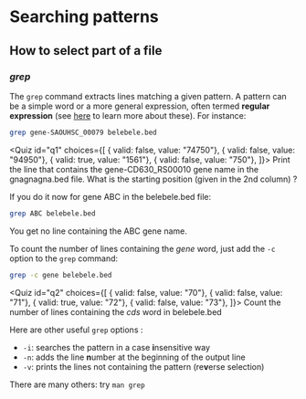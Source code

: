 <script>
import Quiz from "components/Quiz.svelte";
</script>
# Searching patterns
## How to select part of a file

### *grep*

The `grep` command extracts lines matching a given pattern. 
A pattern can be a simple word or a more general expression, often termed **regular expression** (see [here](https://librarycarpentry.org/lc-data-intro/01-regular-expressions/) to learn more about these). 
For instance:

```bash
grep gene-SAOUHSC_00079 belebele.bed
```
<Quiz id="q1" choices={[
  { valid: false, value: "74750"},
  { valid: false, value: "94950"},
  { valid: true, value: "1561"},
  { valid: false, value: "750"},
]}>
	<span slot="prompt">
		Print the line that contains the gene-CD630_RS00010 gene name in the gnagnagna.bed file. What is the starting position (given in the 2nd column) ?
	</span>
</Quiz>

If you do it now for gene ABC in the belebele.bed file:

```bash
grep ABC belebele.bed
```

You get no line containing the ABC gene name.

To count the number of lines containing the _gene_ word, just add the `-c` option to the `grep` command:

```bash
grep -c gene belebele.bed
```

<Quiz id="q2" choices={[
  { valid: false, value: "70"},
  { valid: false, value: "71"},
  { valid: true, value: "72"},
  { valid: false, value: "73"},
]}>
	<span slot="prompt">
		Count the number of lines containing the <i>cds</i> word in belebele.bed
	</span>
</Quiz>



Here are other useful `grep` options :
- `-i`: searches the pattern in a case **i**nsensitive way
- `-n`: adds the line **n**umber at the beginning of the output line
- `-v`: prints the lines not containing the pattern (re**v**erse selection)

There are many others: try `man grep`

